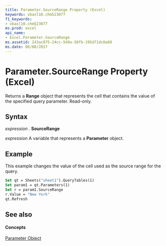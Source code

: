 ```yaml
---
title: Parameter.SourceRange Property (Excel)
keywords: vbaxl10.chm523077
f1_keywords:
- vbaxl10.chm523077
ms.prod: excel
api_name:
- Excel.Parameter.SourceRange
ms.assetid: 243ac075-24cc-549a-58fb-195d71dc6e68
ms.date: 06/08/2017
---
```



# Parameter.SourceRange Property (Excel)

Returns a  **Range** object that represents the cell that contains the value of the specified query parameter. Read-only.


## Syntax

 _expression_ . **SourceRange**

 _expression_ A variable that represents a **Parameter** object.


## Example

This example changes the value of the cell used as the source range for the query.


```vb
Set qt = Sheets("sheet1").QueryTables(1) 
Set param1 = qt.Parameters(1) 
Set r = param1.SourceRange 
r.Value = "New York" 
qt.Refresh
```


## See also


#### Concepts


[Parameter Object](Excel.Parameter.md)


